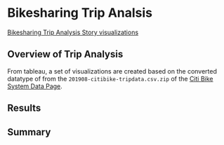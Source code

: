 # Bikesharing Trip Analsis
[Bikesharing Trip Analysis Story visualizations](https://public.tableau.com/app/profile/vincent.zhang3409/viz/BikesharingTripAnalysis/TripAnalysis?publish=yes)

## Overview of Trip Analysis
From tableau, a set of visualizations are created based on the converted datatype of from the `201908-citibike-tripdata.csv.zip` of the [Citi Bike System Data Page](https://www.citibikenyc.com/system-data).


## Results

## Summary
